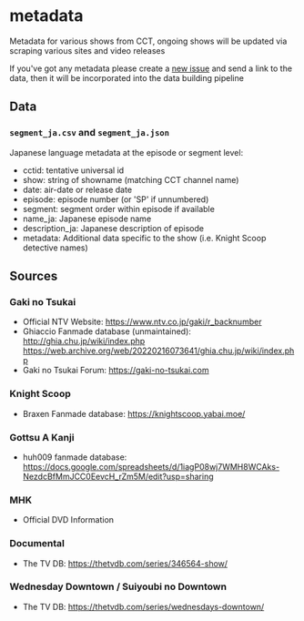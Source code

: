 # metadata

Metadata for various shows from CCT, ongoing shows will be updated via scraping various sites and video releases

If you've got any metadata please create a [new issue](https://github.com/chikichikitube/metadata/issues/new/choose) and send a link to the data, then it will be incorporated into the data building pipeline

## Data

### `segment_ja.csv` and `segment_ja.json`
Japanese language metadata at the episode or segment level:
- cctid: tentative universal id
- show: string of showname (matching CCT channel name)
- date: air-date or release date
- episode: episode number (or 'SP' if unnumbered)
- segment: segment order within episode if available
- name_ja: Japanese episode name
- description_ja: Japanese description of episode
- metadata: Additional data specific to the show (i.e. Knight Scoop detective names)

## Sources

### Gaki no Tsukai
- Official NTV Website: https://www.ntv.co.jp/gaki/r_backnumber
- Ghiaccio Fanmade database (unmaintained): http://ghia.chu.jp/wiki/index.php https://web.archive.org/web/20220216073641/ghia.chu.jp/wiki/index.php
- Gaki no Tsukai Forum: https://gaki-no-tsukai.com

### Knight Scoop
- Braxen Fanmade database: https://knightscoop.yabai.moe/

### Gottsu A Kanji
- huh009 fanmade database: https://docs.google.com/spreadsheets/d/1iagP08wj7WMH8WCAks-NezdcBfMmJCC0EevcH_rZm5M/edit?usp=sharing

### MHK
- Official DVD Information

### Documental
- The TV DB: https://thetvdb.com/series/346564-show/

### Wednesday Downtown / Suiyoubi no Downtown
- The TV DB: https://thetvdb.com/series/wednesdays-downtown/
